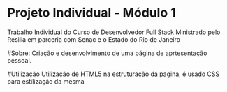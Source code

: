 # Projeto Individual - Módulo 1
Trabalho Individual do Curso de Desenvolvedor Full Stack Ministrado pelo Resilia em parceria com Senac e o Estado do Rio de Janeiro

#Sobre:
Criação e desenvolvimento de uma página de aprtesentação pessoal.


#Utilização
Utilização de HTML5 na estruturação da pagina, é usado CSS para estilização da mesma
